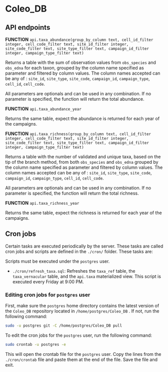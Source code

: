# Coleo_DB

## API endpoints

**FUNCTION** `api.taxa_abundance(group_by_column text, cell_id_filter integer, cell_code_filter text, site_id_filter integer, site_code_filter text, site_type_filter text, campaign_id_filter integer, campaign_type_filter text)`

Returns a table with the sum of observation values from `obs_species` and `obs_edna` for each taxon, grouped by the column name specified as parameter and filtered by column values. The column names accepted can be any of : `site_id`, `site_type`, `site_code`, `campaign_id`, `campaign_type`, `cell_id`, `cell_code`.

All parameters are optionals and can be used in any combination. If no parameter is specified, the function will return the total abundance.

**FUNCTION** `api.taxa_abundance_year`

Returns the same table, expect the abundance is returned for each year of the campaigns. 

**FUNCTION** `api.taxa_richness(group_by_column text, cell_id_filter integer, cell_code_filter text, site_id_filter integer, site_code_filter text, site_type_filter text, campaign_id_filter integer, campaign_type_filter text)`

Returns a table with the number of validated and unique taxa, based on the tip of the branch method, from both `obs_species` and `obs_edna` grouped by the column name specified as parameter and filtered by column values. The column names accepted can be any of : `site_id`, `site_type`, `site_code`, `campaign_id`, `campaign_type`, `cell_id`, `cell_code`.

All parameters are optionals and can be used in any combination. If no parameter is specified, the function will return the total richness.

**FUNCTION** `api.taxa_richness_year`

Returns the same table, expect the richness is returned for each year of the campaigns. 

## Cron jobs

Certain tasks are executed periodically by the server. These tasks are called cron jobs and scripts are defined in the `./cron/` folder. These tasks are:

Scripts must be executed under the `postgres` user.

- `./cron/refresh_taxa.sql`: Refreshes the `taxa_ref` table, the `taxa_vernacular` table, and the `api.taxa` materialized view. This script is executed every Friday at 9:00 PM.

### Editing cron jobs for `postgres` user

First, make sure the `postgres` home directory contains the latest version of the `Coleo_DB` repository located in `/home/postgres/Coleo_DB` . If not, run the following command:

```bash
sudo -u postgres git -C /home/postgres/Coleo_DB pull
```

To edit the cron jobs for the `postgres` user, run the following command:

```bash
sudo crontab -u postgres -e
```

This will open the crontab file for the `postgres` user. Copy the lines from the `./cron/crontab` file and paste them at the end of the file. Save the file and exit.

